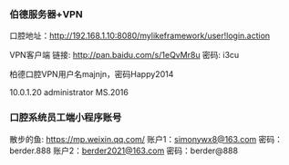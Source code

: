 ### 伯德服务器+VPN
口腔地址：http://192.168.1.10:8080/mylikeframework/user!login.action

VPN客户端 链接: http://pan.baidu.com/s/1eQvMr8u 密码: i3cu

柏德口腔VPN用户名majnjn，密码Happy2014

10.0.1.20
administrator
MS.2016

### 口腔系统员工端小程序账号
散步的鱼:
https://mp.weixin.qq.com/
账户1：simonywx8@163.com
密码：berder.888
账户2：berder2021@163.com
密码：berder@888

